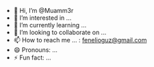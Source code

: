 - 👋 Hi, I’m @Muamm3r
- 👀 I’m interested in ...
- 🌱 I’m currently learning ...
- 💞️ I’m looking to collaborate on ...
- 📫 How to reach me ... : fenelioguz@gmail.com 
- 😄 Pronouns: ...
- ⚡ Fun fact: ...

<!---
Muamm3r/Muamm3r is a ✨ special ✨ repository because its `README.md` (this file) appears on your GitHub profile.
You can click the Preview link to take a look at your changes.
--->

